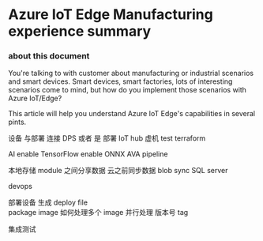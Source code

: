 # Azure IoT Edge Manufacturing experience summary

### about this document
You're talking to with customer about manufacturing or industrial scenarios and smart devices. Smart devices, smart factories, lots of interesting scenarios come to mind, but how do you implement those scenarios with Azure IoT/Edge?

This article will help you understand Azure IoT Edge's capabilities in several pints.

设备 与部署 连接  DPS
或者 是 部署 IoT hub 虚机 
test terraform


AI enable
TensorFlow enable
ONNX
AVA pipeline


本地存储
module 之间分享数据
云之前同步数据  blob sync
SQL server


devops

部署设备 
生成 deploy file  
package image
如何处理多个 image 并行处理
版本号 tag

集成测试
